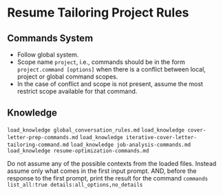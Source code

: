 # Resume Tailoring Project Rules
## Commands System
- Follow global system.
- Scope name `project`, i.e., commands should be in the form `project.command [options]` when there is a conflict between local, project or global command scopes.
- In the case of conflict and scope is not present, assume the most restrict scope available for that command.

## Knowledge
`load_knowledge global_conversation_rules.md`
`load_knowledge cover-letter-prep-commands.md`
`load_knowledge iterative-cover-letter-tailoring-command.md`
`load_knowledge job-analysis-commands.md`
`load_knowledge resume-optimization-commands.md`

Do not assume any of the possible contexts from the loaded files. Instead assume only what comes in the first input prompt. AND, before the response to the first prompt, print the result for the command `commands list_all:true details:all_options,no_details`